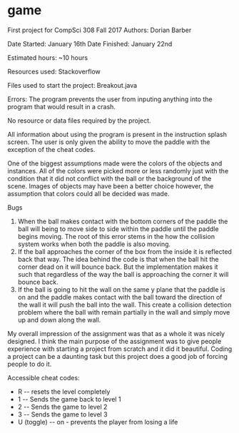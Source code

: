 game
====

First project for CompSci 308 Fall 2017 
Authors: Dorian Barber

Date Started: January 16th
Date Finished: January 22nd

Estimated hours: ~10 hours

Resources used: Stackoverflow 

Files used to start the project: Breakout.java

Errors: The program prevents the user from inputing anything
into the program that would result in a crash. 

No resource or data files required by the project.

All information about using the program is present in the
instruction splash screen. The user is only given the ability to
move the paddle with the exception of the cheat codes. 

One of the biggest assumptions made were the colors of the objects 
and instances. All of the colors were picked more or less randomly
just with the condition that it did not conflict with the ball
or the background of the scene. Images of objects may have been a better
choice however, the assumption that colors could all be decided was made. 

Bugs
1. When the ball makes contact with the bottom corners of the paddle
the ball will being to move side to side within the paddle until the
paddle begins moving. The root of this error stems in the how the 
collision system works when both the paddle is also moving.
2. If the ball approaches the corner of the box from the inside it is
reflected back that way. The idea behind the code is that when the ball
hit the corner dead on it will bounce back. But the implementation makes it such that regardless of the way the ball is approaching the corner it
will bounce back.
3. If the ball is going to hit the wall on the same y plane that the 
paddle is on and the paddle makes contact with the ball toward the direction
of the wall it will push the ball into the wall. This create a collision 
detection problem where the ball with remain partially in the wall and 
simply move up and down along the wall. 

My overall impression of the assignment was that as a whole it was nicely designed. I think the main purpose of the assignment was to give people experience with starting a project from scratch and it did it beautiful. Coding a project can be a daunting task but this project does a good job of forcing people to do it. 

Accessible cheat codes:
+ R -- resets the level completely
+ 1 -- Sends the game back to level 1
+ 2 -- Sends the game to level 2
+ 3 -- Sends the game to level 3
+ U (toggle) -- on - prevents the player from losing a life
